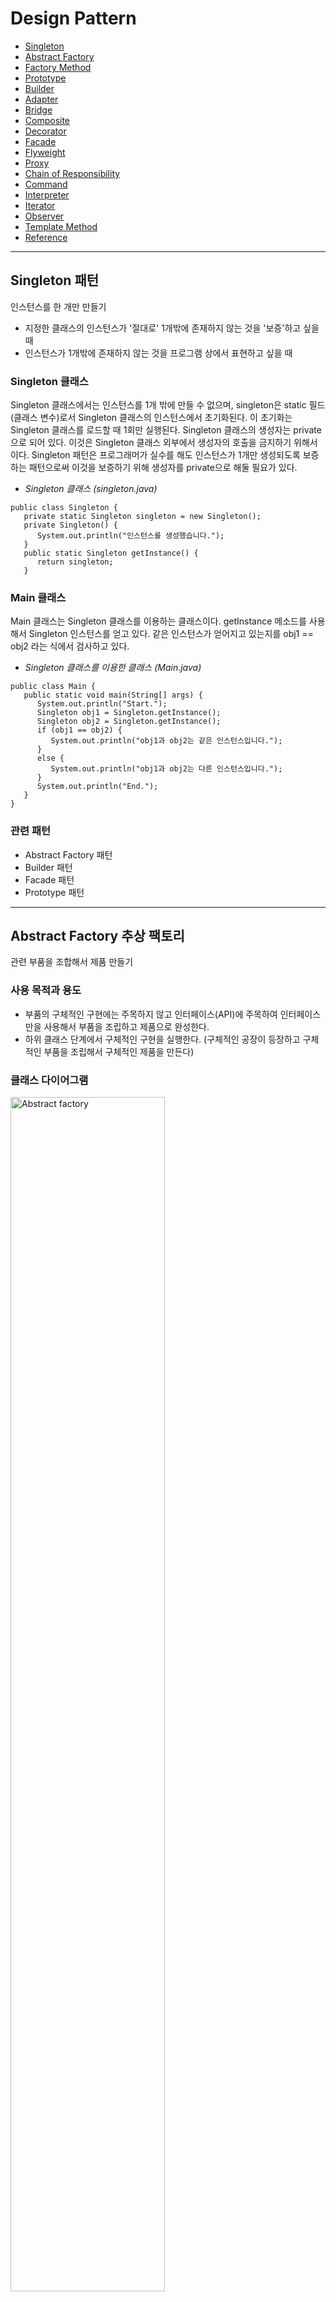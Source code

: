# Design Pattern
* [Singleton](https://github.com/jihyun-s/Design-pattern/tree/main#singleton-%ED%8C%A8%ED%84%B4)
* [Abstract Factory](https://github.com/jihyun-s/Design-pattern/blob/main/README.md#abstract-factory-%EC%B6%94%EC%83%81-%ED%8C%A9%ED%86%A0%EB%A6%AC)
* [Factory Method](https://github.com/jihyun-s/Design-pattern/blob/main/README.md#factory-method-%ED%8C%A9%ED%86%A0%EB%A6%AC-%EB%A9%94%EC%84%9C%EB%93%9C)
* [Prototype](https://github.com/jihyun-s/Design-pattern#prototype-%ED%94%84%EB%A1%9C%ED%86%A0%ED%83%80%EC%9E%85)
* [Builder](https://github.com/jihyun-s/Design-pattern#builder-%EB%B9%8C%EB%8D%94)
* [Adapter](https://github.com/jihyun-s/Design-pattern#adapter-%EC%96%B4%EB%8C%91%ED%84%B0)
* [Bridge](https://github.com/jihyun-s/Design-pattern#bridge-%EB%B8%8C%EB%A6%BF%EC%A7%80)
* [Composite](https://github.com/jihyun-s/Design-pattern#composite)
* [Decorator](https://github.com/jihyun-s/Design-pattern#decorator)
* [Facade](https://github.com/jihyun-s/Design-pattern/blob/main/README.md#facade) 
* [Flyweight](https://github.com/jihyun-s/Design-pattern/blob/main/README.md#flyweight)
* [Proxy](https://github.com/jihyun-s/Design-pattern#proxy)
* [Chain of Responsibility]() 
* [Command]()
* [Interpreter]()
* [Iterator]()
* [Observer]() 
* [Template Method]()
* [Reference](https://github.com/jihyun-s/Design-pattern/blob/main/README.md#reference)


***

## Singleton 패턴
인스턴스를 한 개만 만들기
* 지정한 클래스의 인스턴스가 '절대로' 1개밖에 존재하지 않는 것을 '보증'하고 싶을 때
* 인스턴스가 1개밖에 존재하지 않는 것을 프로그램 상에서 표현하고 싶을 때 


### Singleton 클래스 

Singleton 클래스에서는 인스턴스를 1개 밖에 만들 수 없으며, singleton은 static 필드(클래스 변수)로서 Singleton 클래스의 인스턴스에서 초기화된다. 이 초기화는 Singleton 클래스를 로드할 때 1회만 실행된다. Singleton 클래스의 생성자는 private으로 되어 있다. 이것은 Singleton 클래스 외부에서 생성자의 호출을 금지하기 위해서이다. Singleton 패턴은 프로그래머가 실수를 해도 인스턴스가 1개만 생성되도록 보증하는 패턴으로써 이것을 보증하기 위해 생성자를 private으로 해둘 필요가 있다. 

* _Singleton 클래스 (singleton.java)_
``` 
public class Singleton {
   private static Singleton singleton = new Singleton(); 
   private Singleton() { 
      System.out.println("인스턴스를 생성했습니다.");
   }
   public static Singleton getInstance() {
      return singleton; 
   }
```

### Main 클래스 

Main 클래스는 Singleton 클래스를 이용하는 클래스이다. getInstance 메소드를 사용해서 Singleton 인스턴스를 얻고 있다. 같은 인스턴스가 얻어지고 있는지를 obj1 == obj2 라는 식에서 검사하고 있다. 

* _Singleton 클래스를 이용한 클래스 (Main.java)_
```
public class Main {
   public static void main(String[] args) {
      System.out.println("Start.");
      Singleton obj1 = Singleton.getInstance();
      Singleton obj2 = Singleton.getInstance(); 
      if (obj1 == obj2) {
         System.out.println("obj1과 obj2는 같은 인스턴스입니다.");
      }
      else {
         System.out.println("obj1과 obj2는 다른 인스턴스입니다.");
      }
      System.out.println("End.");
   }
}
```

### 관련 패턴 

* Abstract Factory 패턴
* Builder 패턴 
* Facade 패턴 
* Prototype 패턴 

---
## Abstract Factory 추상 팩토리 
관련 부품을 조합해서 제품 만들기 

### 사용 목적과 용도
* 부품의 구체적인 구현에는 주목하지 않고 인터페이스(API)에 주목하여 인터페이스만을 사용해서 부품을 조립하고 제품으로 완성한다. 
* 하위 클래스 단계에서 구체적인 구현을 실행한다. (구체적인 공장이 등장하고 구체적인 부품을 조립해서 구체적인 제품을 만든다) 

### 클래스 다이어그램 
<img src="https://github.com/jihyun-s/Design-pattern/blob/main/abstract_factory.jpg" width="70%" height="70%" title="Abstract factory"></img>

### 구현 코드 
* Item 클래스 (Item.java) - 추상적인 부품
```
package factory; 

public abstract class Item {
    protected String caption;
    public Item(String caption){
        this.caption = caption;
    }
    public abstract String makeHTML();
}
```


* Link 클래스 (Link.java) - 추상적인 부품
```
package factory;

public abstract class Link extends Item {
    protected String url;
    public Link(String caption, String url) {
        super(caption); 
        this.url = url;
    }
}
```


* Tray 클래스 (Tray.java) - 추상적인 부품 
```
package factory; 
import java.util.ArrayList; 

public abstract class Tray extends Item {
    protected ArrayList tray = new ArrayList();
    public Tray(String caption) {
        super(caption);
    }
    public void add(Item item) {
        tray.add(item);
    }
}
```


* Page 클래스 (Page.java) - 추상적인 부품 
```
package factory; 
import java.io.*;
import java.util.ArrayList; 

public abstract class Page {
    protected String title;
    protected String author; 
    protected ArrayList content = new ArrayList(); 
    public Page(String title, String author) {
        this.title = title;
        this.author = author;
    }
    public void add(Item item) {
        content.add(item);
    }
    public void output() {
        try {
            String filename = title + ".html";
            Writer writer = new FileWriter(filename); 
            Writer.writer(this.makeHTML());
            writer.close(); 
            System.out.println(filename + " 을 작성했습니다.");
        } catch (IOException e) {
            e.printStackTrace();
        }
    }
    public abstract String makeHTML(); 
}
```


* Factory 클래스 (Factory.java) - 추상적인 공장 
    - getFactory 안에서는 Class 클래스의 forName 메소드를 사용해서 그 클래스를 동적으로 읽는다. 그리고 newInstance()를 이용해서 그 클래스의 인스턴스를 한 개 작성한다. (반환값)
```
package factory;

public abstract class Factory {
    public static Factory getFactory(String classname) {
        Factory factory = null;
        try {
            factory = (Factory)Class.forName(classname).newInstance();
        } catch (ClassNotFoundException e) {
            System.err.println("클래스" + classname + "이 발견되지 않습니다.");
        } catch (Exception e) {
            e.printStackTrace();
        }
        return factory;
    }
    public abstract Link createLink(String caption, String url);
    public abstract Tray createTray(String caption); 
    public abstract Page createPage(String title, String author); 
}
```

* Main 클래스 - 공장을 사용해서 부품을 조합하고 제품 만들기 
    - 이 클래스에서는 구체적인 부품, 제품, 공장을 전혀 이용하지 않는다. 
    - 구체적인 공장의 클래스 이름은 커맨드 라인에서 지정하고, 이 인수(arg[0])를 기초로 getFactory에서 공장을 만들고 변수 factory에 대입한다.
```
import factory.*; 

public class Main() {
    public static void main(String[] args) {
        if(args.length != 1) {
            System.out.println("Usage: java Main class.name.of.ConcreteFactory");
            System.out.println("Example 1: java Main listfactory.ListFactory");
            System.exit(0);
        }
        Factory factory = Factory.getFactory(args[0]); 
        
        Link joins = factory.createLink("중앙일보", "http://www.joins.com/");
        Link chosun = factory.createLink("조선일보", "http://www.chosun.com/");
        Link naver = factory.createLink("네이버", "http://www.naver.com/");
        Link google = factory.createLink("구글", "http://www.google.com/");
        
        Tray traynews = factory.createTray("신문"); 
        traynews.add(joins);
        traynews.add(chosun); 
        
        Tray traysearch = factory.createTray("검색엔진");
        traysearch.add(naver);
        traysearch.add(google);
        
        Page page = factory.createPage("LinkPage", "Sophia");
        page.add(traynews);
        page.add(traysearch);
        page.output();
    }
}
```

* ListFactory 클래스 (ListFactory.java) - 구체적인 공장 
```
package listfactory; 
import factory.*; 

public class ListFactory extends Factory {
    public Link createLink(String caption, String url) {
        return new ListLink(caption, url);
    }
    public Tray createTray(String caption) {
        return new ListTray(caption);
    }
    public Page createPage(String title, String author) {
        return new ListPage(title, author);
    }
}
```

* ListLink 클래스 (ListLink.java) - 구체적인 부품
```
package listfacotry; 
import factory.*; 

public class ListLink extends Link {
    public ListLink(String caption, String url) {
        super(caption, url); 
    }
    public String makeHTML() {
        retrun " <li><a href=\"" + url + "\">" + caption + "</a></li>\n";
    }
}
```

* ListTray 클래스 (ListTray.java) - 구체적인 부품 
```
package listfactory;
import factory.*; 
import java.util.Iterator; 

public class ListTray extends Tray {
    public ListTray(String caption) {
        super(caption);
    }
    
    public String makeHTML() {
        StringBuffer buffer = new StringBuffer(); 
        buffer.append("<li>\n");
        buffer.append(caption + "\n");
        buffer.append("<ul>\n");
        Iterator it = tray.iterator(); 
        while(it.hasNext()) {
            Item item = (Item)it.next(); 
            buffer.append(item.makeHTML()); 
        }
        buffer.append("<ul>\n");
        buffer.append("<li>\n");
        return buffer.toString();
    }
}
```

* ListPage 클래스 (ListPage.java) - 구체적인 부품 
```
package listfactory;
import factory.*; 
import java.util.Iterator; 

public class ListPage extends Page() {
    public ListPage extends Page {
        super(title, author); 
    }
    public String makeHTML() {
        StringBuffer buffer = new StringBuffer(); 
        buffer.append("<html><head><title>" + title + "</title></head>\n");
        buffer.append("<body>\n");
        buffer.append("<h1>" + title + "</h1>\n");
        buffer.append("<ul>\n");
        Iterator it = content.iterator();
        while (it.hasNext()) { 
            Item item = (Item)it.next(); 
            buffer.append(item.makeHTML()); 
        }
        buffer.append("</ul>\n");
        buffer.append("<hr><address>" + author + "</address>");
        buffer.append("</body></html>\n");
        return buffer.toString();
    }
}
```
---
## Factory Method 팩토리 메서드 
하위 클래스에서 인스턴스 만들기


### 사용 목적과 용도
* 인스턴스를 만드는 방법을 상위 클래스 측에서 결정하지만 구체적인 클래스 이름까지는 결정하지 않는다. 구체적인 내용은 모두 하위 클래스 측에서 수행한다. (위임)
* 인스턴스 생성을 위한 골격(framework)과 실제의 인스턴스 생성 클래스를 분리해서 생각할 수 있다. 
    

### 클래스 다이어그램 
<img src="https://github.com/jihyun-s/Design-pattern/blob/main/factory_met.jpg" width="50%" height="50%" title="Factory method"></img>

### 구현 코드 
* Product 클래스 (Product.java) 
```
package framework; 

public abstract class Product {
    public abstract void use();
}
```

* Factory 클래스 (Factory.java) 
```
package framework;

public abstract class Factory {
    public final Product create(String owner) {
        Product p = createProduct(owner);
        registerProduct(p);
        return p;
    }
    protected abstract Product createProduct(String owner);
    protected abstract void registerProduct(Product product);
}
```

* IDCard 클래스 (IDCard.java)
```
package idcard;
import framework.*;

public class IDCard extends Product {
    private String owner; 
    IDCard(String owner) {
        System.out.println(owner + "의 카드를 만듭니다."); 
        this.owner = owner;
    }
    public void user() {
        System.out.println(owner + "의 카드를 사용합니다."); 
    }
    public String getOwner() {
        return owner;
    }
}
```

* IDCardFactory 클래스 (IDCardFactory.java) 
```
package idcard; 
import framework.*;
import java.util.*;

public class IDCardFactory extends Factory(){
    private List owners = new ArrayList(); 
    protected Product createProduct(String owner){
        return new IDCard(owner);
    }
    protected void registerProduct(Product product){
        owners.add(((IDCard)product).getOwner());
    }
    public List GetOwners() {
        return owners;
    }
}
```

* Main 클래스 (Main.java)
```
import framework.*;
import idcard.*;

public class Main() {
    public static void main(String[] args){
        Factory factory = new IDCardFactory();
        Product card1 = factory.create("홍길동");
        Product card2 = factory.create("이순신");
        Product card3 = factory.create("강감찬");
        card1.use();
        card2.use();
        card3.use();
    }
}
```

## Abstract Factory & Factory Method 패턴 차이점 
Abstract Factory | Factory Method 
--|--
연관된 객체들의 패밀리 생성을 위한 하나 이상의 팩토리 메소드를 포함 | 객체 생성 메소드를 클라이언트에 노출
다른 클래스의 객체를 만들기 위해 컴포지션(composition)을 사용해 책임을 위임 | 어떤 객체를 생성할지 결정하기 위해 서브클래스와 상속을 사용
연관된 product들의 패밀리를 생성하는 것 | 하나의 product를 생성하기 위해 사용됨



***
## Prototype 프로토타입
복사해서 인스턴스 만들기


### 사용 목적과 용도
클래스 이름을 지정하지 않고 인스턴스를 생성할 때도 있다. 다음와 같은 경우에는 클래스로부터 인스턴스를 만드느 것이 아니라 인스턴스를 복사해서 새로운 인스턴스를 만든다. 
* 종류가 너무 많아 클래스로 정리되지 않는 경우 
* 클래스로부터 인스턴스 생성이 어려운 경우 
* framework와 생성할 인스턴스를 분리하고 싶은 경우


### 클래스 다이어그램
<img src="https://github.com/jihyun-s/Design-pattern/blob/main/Prototype.jpg" width="50%" height="50%" title="Prototype"></img>


### 구현 코드
패키지 | 이름 | 용도
--|--|--
framework | Product | 추상 메소드 use와 createClone이 선언되어 있는 인터페이스
framework | Manager | createClone을 사용해서 인스턴스를 복제하는 클래스 
Anonymous | MessageBox | 문자열을 테두리로 표시하는 클래스. use와 createClone을 구현
Anonymous | UnderlinePen | 문자열에 밑줄을 표시하는 클래스. use와 createClone을 구현
Anonymous | Main | 동작 테스트용 클래스 


* Product 인터페이스 (Product.java) 
```
package framework; 

public interface Product extends Cloneable {
    public abstract void use(String s);
    public abstract Product createClone(); 
}
```

* Manager 클래스 (Manager.java) 
```
package framework;
import java.util.*;

public class Manager {
    private HashMap showcase = new HashMap();
    public void register(String name, Product proto) {
        showcase.put(name, proto);
    }
    public Product create(String protoname) {
        Product p = (Product)showcase.get(protoname);
        return p.createClone();
    }
}
```

* MessageBox 클래스 (MessageBox.java) 
```
import framework.*;

public class MessageBox implements Product {
    private char decochar; 
    public MesesageBox(char decochar) {
        this.decochar = decochar;
    }
    public void use(String s) {
        int length = s.getBytes().length;
        for (int i=0; i<length+4; i++)
            System.out.print(decochar);
        System.out.println(" "); 
        System.out.println(decochar + " " + s + " " + decochar);
        for (int i=0; i<length+4; i++)
            System.out.print(decochar);
        System.out.println(" "); 
    }
    public Product createClone() {
        Product p = null; 
        try {
            p = (Product)clone();
        } catch (CloneNotSupportedException e) {
            e.printStackTree();
        }
        return p;
    }
}
```


* UnderlinePen 클래스 (UnderlinePen.java)
```
import framework.*;

public class UnderlinePen implements Product {
    private char ulchar; 
    public UnderlinePen(char ulchar) {
        this.ulchar = ulchar;
    }
    public void use(String s) {
        int length = s.getBytes().length;
        System.out.println("\"" + s + "\"");
        System.out.println(" "); 
        for(int i=0; i<length; i++) 
            System.out.print(ulchar);
        System.out.println(" "); 
    }
    public Product createClone() {
        Product p = null; 
        try {
            p = (Product)clone();
        } catch (CloneNotSupportedException e) {
            e.printStackTree();
        }
        return p;
    }
}
```


* Main 클래스 (Main.java) 
```
import framework.*; 

public class Main {
    public static void main(String[] args) {
        // 준비
        Manager manager = new Manager();
        UnderlinePen upen = new UnderlinePen('~');
        MessageBox mbox = new MessageBox('-');
        MessageBox sbox = new MessageBox('\'); 
        manager.register("strong message", upen); 
        manager.register("warning box", mbox);
        manager.register("slash box", sbox);
        
        // 생성 
        Product p1 = manager.create("strong message");
        p1.use("Hello, world.");
        Product p2 = manager.create("warning box");
        p2.use("Hello, world.");
        Product p3 = manager.create("slash box");
        p3.use("Hello, world.");
    }
}
```


+ clone 메소드는 피상적인 복사(shallow copy)를 실행한다. 참조만 복사될 뿐이고 배열의 요소 하나하나가 복사되는 것은 아니다. 또한 복사를 할 뿐이며 생성자를 호출하지 않는다.

***
## Builder 빌더 
복잡한 인스턴스 조립하기 

### 사용 목적과 용도
* 복잡한 구조를 가지고 있는 경우 한 번에 완성시키기 어렵기 때문에 전체를 구성하고 있는 각 부분을 만들고 단계를 밟아 만들어 나간다. 
* 구조를 가진 인스턴스를 쌓아 올리는데 그 과정의 상세한 사항이 Director 역할에 의해 감춰진다.


### 클래스 다이어그램
<img src="https://github.com/jihyun-s/Design-pattern/blob/main/Builder.jpg" width="70%" height="70%" title="Builder"></img>


### 구현 코드
이름 | 용도 
--|--
Builder | 문서를 구성하기 위한 메소드를 결정하는 추상 클래스
Director | 한 개의 문서를 만드는 클래스
TextBuilder | 일반 텍스트(보통의 문자열)를 이용해서 문서를 만드는 클래스
HTMLBuilder | HTML 파일을 이용해서 문서를 만드는 클래스
Main | 동작 테스트용 클래스 


* Builder 클래스 (Builder.java) - 문서를 만들 메소드들을 선언하고 있는 추상 클래스
```
public abstract class Builder {
    public abstract void makeTitle(String title); 
    public abstract void makeString(String str);
    public abstract void makeItems(String[] items);
    public abstract void close();
}
```


* Director 클래스 (Director.java) 
```
public class Director {
    private Builder builder;
    public Director(Builder builder) {    // Builder의 하위 클래스의 인스턴스가 주어지므로 
        this.builder = builder;           // builder 필드에 저장해 둔다.
    }
    public void construct() {                // 문서구축
        builder.makeTitle("Greeting");       // 타이틀
        builder.makeString("아침과 낮에");   // 문자열
        builder.makeItems(new String[]{      // 개별 항목 
            "좋은 아침입니다.",
            "안녕하세요.",
        });
        builder.makeString("밤에");          // 별도의 문자열
        builder.makeItems(new String[]{      // 별도의 개별 항목 
            "안녕하세요.",
            "안녕히주무세요.",
            "안녕히계세요.",
        )};
        builder.close();                     // 문서를 완성시킨다
    }
}
```


* TextBuilder 클래스 (TextBuilder.java) 
```
public class TextBuilder extends Builder {
    private StringBuffer buffer = new StringBuffer();       // 필드의 문서를 구축한다. 
    public void makeTitle(String title) {                   // 일반 텍스트의 제목 
        buffer.append("================================\n");   // 장식선
        buffer.append("=" + title + "=\n");                 // == 사용한 제목 
        buffer.append("\n");                                // 빈 행 
    }
    public void makeString(String str) {                    // 일반 텍스트에서의 문자열
        buffer.append("-" + str + "\n");                    // - 사용한 문자열 
        buffer.append("\n");                                // 빈 행 
    }
    public void makeItems(String[] items) {                 // 일반 텍스트에서의 개별항목 
        for (int i=0; i<items.length; i++) 
            buffer.append(" . " + itmes[i] + "\n");         // . 사용한 문자열 
        buffer.append("\n");                                // 빈 행 
    }
    public void close() {                                   // 문서의 완성
        buffer.append("================================\n");   // 장식선
    }
    public String getResult() {                             // 완성한 문서
        return buffer.toString();                           // StringBuffer를 String으로 변환
    }
}
```


* HTMLBuilder 클래스 (HTMLBuilder.java) 
```
import java.io.*;

public class HTMLBuilder extends Builder {
    private String filename;                                // 작성할 파일명 
    private PrintWriter writer;                             // 파일에 기술할 PrintWriter 
    public void makeTitle(String title) {                   // HTML 파일에서의 제목 
        filename = tilte + ".html";                         // 타이틀을 파일명으로 결정 
        try {                                               // PrintWriter를 만든다.
            writer = new PrintWriter(new FileWriter(filename));
        } catch (IOException e) {
            e.printStackTrace();
        }
        writer.println("<html><head><title>" + title + "</title></head></body>"); // 제목 출력
        writer.println("<h1>" + title + "</h1>"):
    }
    public void makeString(String str) {                    // HTML 파일에서의 문자열
        writer.println("<p>" + str + "</p>");               // <p> 태그로 출력
    }
    public void makeItems(String[] items) {                 // HTML 파일에서의 개별항목 
        writer.println("<ul>");                             // <ul>과 <li>로 출력
        for (int i=0; i<items.length; i++)
            writer.println("<li>" + items[i] + "</li>"); 
        writer.println("</ul>");
    }
    public void close() {                                   // 문서의 완성
        writer.println("</body></html>");                   // 태그를 닫는다
        writer.close();                                     // 파일을 닫는다
    }
    public String getResult() {                             // 완성한 문서
        return filename;                                    // 파일명을 반환한다
    }
}
```


* Main 클래스 (Main.java) 
```
public class Main {
    public static void main(String[] args) {
        if(args.length != 1) {
            usage();
            System.exit(0); 
        }
        if(args[0].equals("plain")) {
            TextBuilder textbuilder = new TextBuilder(); 
            Director director = new Director(textbuilder); 
            director.construct();
            String result = textbuilder.getResult(); 
            System.out.println(result);
        }
        else if(args[0].equals("html")) {
            HTMLBuilder htmlbuilder = new HTMLBuilder(); 
            Director director = new Director(htmlbuilder); 
            director.construct();
            String filename = htmlbuilder.getResult(); 
            System.out.println(filename + "가 작성되었습니다.");
        }
        else {
            usage();
            System.exit(0); 
        }
    }
    public static void usage() {
        System.out.println("Usage: Java Main plain 일반 텍스트로 문서작성");
        System.out.println("Usage: Java Main html  HTML 파일로 문서작성");
    }
}
```

***
## Adapter 어댑터
바꿔서 재이용하기

### 사용 목적과 용도
* 이미 제공되어 있는 것을 그대로 사용할 수 없을 때, '이미 제공되어 있는 것'과 '필요한 것' 사이의 차이를 없애주는 패턴 
* Wrapper 패턴으로 불리기도 함

### 클래스 다이어그램 
* 상속을 사용한 Adapter 패턴

<img src="https://github.com/jihyun-s/Design-pattern/blob/main/adapter_class.jpg" width="70%" height="70%" title="Adapter-class"></img>
* 위임을 사용한 Adapter 패턴

<img src="https://github.com/jihyun-s/Design-pattern/blob/main/adapter_instance.jpg" width="70%" height="70%" title="Adapter-instance"></img>


### 구현 코드 
#### 상속을 사용한 Adapter 패턴

. | 예제 프로그램 
 --|--
 제공되고 있는 것 | Banner 클래스(showWithParen, showWithAster)
 교환장치 | PrintBanner 클래스
 필요한 것 | Print 인터페이스 (printWeak, PrintStrong) 


* Banner 클래스(Banner.java) - 미리 제공되어 있는 클래스
```
public class Banner {
    private String string;
    public Banner(String string) {
        this.string = string;
    }
    public void showWithParen() {
        System.out.println("(" + string + ")"); 
    }
    public void showWithAster() {
        System.out.println("*" + string + "*"); 
    }
}
```

* Print 인터페이스 (Print.java) - 필요로 하는 인터페이스
```
public interface Print {
    public abstract void printWeak(); 
    public abstract void printStrong(); 
}
```

* PrintBanner 클래스 (PrintBanner.java) - 어댑터 역할 
```
public class PrintBanner extends Banner implements Print {
    public PrintBanner(String string) {
        supter(string);
    }
    public void printWeak() {
        showWithParen();
    }
    public void printStrong() {
        showWithAster();
    }
}
```

* Main 클래스 (Main.java) 
```
public class Main {
    public static void main(String[] args) {
        Print p = new PrintBanner("Hello"); 
        p.printWeak(); 
        p.printStrong(); 
    }
}
```

#### 위임을 사용한 Adapter 패턴
Main 클래스, Banner 클래스는 위와 동일 

* Print 클래스 (Print.java)
```
public abstract class Print {
    public abstract void printWeak();
    public abstract void printStrong();
}
```

* PrintBanner 클래스 (PrintBanner.java) 
```
public class PrintBanner extends Print {
    private Banner banner; 
    public PrintBanner(String string) {
        this.banner = new Banner(string); 
    }
    public void printWeak() {
        banner.showWithParen();
    }
    public void printStrong() {
        banner.showWithAster();
    }
}
```

***
## Bridge 브릿지
기능 계층과 구현 계층 분리하기

### 사용 목적과 용도
* '기능의 클래스 계층'과 '구현의 클래스 계층'을 두 개의 독립된 클래스 계층으로 분리하고, 두 계층 사이에 다리를 놓는 일
* 새로운 기능을 추가하고 싶은 경우 - 클래스 상속
* 새로운 구현을 추가하고 싶은 경우 - 추상 클래스 구현  

### 클래스 다이어그램   
<img src="https://github.com/jihyun-s/Design-pattern/blob/main/bridge.jpg" width="40%" height="40%" title="Abstract factory"></img>

### 구현 코드 
* 기능의 클래스 계층


이름 | 용도 
--|-- 
Display | '표시한다'는 클래스 
CountDisplay | '지정 횟수만큼 표시한다'는 기능을 추가하는 클래스 

* 구현의 클래스 계층   


이름 | 용도 
--|--
DisplayImpl | '표시한다'는 클래스 
StringDisplayImpl | '문자열을 사용해서 표시한다'는 클래스 


* Display 클래스 (Display.java) - 기능의 클래스 계층
impl 필드가 두 클래스 계층의 다리가 된다.
```
public class Display {
    private DisplayImpl impl; 
    public Display(DisplayImpl impl) {
        this.impl = imp1;
    }
    public void open() {
        impl.rawOpen();
    }
    public void print() {
        impl.rawPrint();
    }
    public void close() {
        impl.rawClose();
    }
    public final void display() {
        open();
        print();
        close();
    }
}
```

* CountDisplay 클래스 (CountDisplay.java) - 기능의 클래스 계층 
```
public class CountDisplay extends Display {
    public CountDisplay(DisplayImpl impl) {
        super(impl);
    }
    pulbic void multiDisplay(int times) {       // times회 반복해서 표시한다.
        open(); 
        for(int i=0; i<times; i++) {
            print();
        }
        close();
    }
}
```

* DisplayImpl 클래스 (DisplayImpl.java) - 구현의 클래스 계층 
```
public abstract class DisplayImpl {
    public abstract void rawOpen(); 
    public abstract void rawPrint(); 
    public abstract void rawClose();
}
```

* StringDisplayImpl 클래스 (StringDisplayImpl.java) - 구현의 클래스 계층 
```
public class StringDisplayImpl extends DisplayImpl {
    private String string;                            // 표시해야 할 문자열
    private int width;                                // 바이트 단위로 계산할 문자열의 길이 
    public StrinigDisplayImpl(String string) {        // 생성자에서 전달된 문자열 string을 
        this.string = string;                         // 필드에 기억해둔다. 
        this.width = string.getBytes().length;        // 그리고 바이트 단위의 길이도 필드에 기억해두고 나중에 사용한다.
    }
    public void rawOpen() {
        printLine();
    }
    public void rawPrint() {
        System.out.println("|" + string + "|");       // 앞뒤에 "|"를 붙여서 표시한다.
    }
    public void rawClose() {
        printLine();
    }
    private void printLine() {
        System.out.println("+");                      // 테두리의 모서리를 표현
        for(int i=0; i<width; i++) {                  // width개의 "-"를 표시해서 
            System.out.println("-");                  // 테두리 선으로 이용한다.
        }
        System.out.println("+");                      // 테두리의 모서리를 표현
    }
}
```

* Main 클래스 (Main.java)
```
public class Main {
    public static void main(String[] args) {
        Display d1 = new Display(new StringDisplayImpl("Hello, Korea.")); 
        Display d2 = new CountDisplay(new StringDisplayImpl("Hello, World."));
        CountDisplay d3 = new CountDisplay(new StringDisplayImpl("Hello, Universe.")); 
        
        d1.display();
        d2.display(); 
        d3.display();
        d3.multiDisplay(5);
    }
}
```


***
## Composite
그릇과 내용물을 동일시하기


### 사용 목적과 용도
그릇과 내용물을 동일시해서 재귀적인 구조를 만들기 위한 디자인 패턴 (ex. directory)


### 클래스 다이어그램
<img src="https://github.com/jihyun-s/Design-pattern/blob/main/composite.jpg" width="50%" height="50%" title="Composite"></img>


### 구현 코드
이름 | 용도 
--|-- 
Entry | File과 Directory를 동일시하는 추상 클래스
File | file을 나타내는 클래스
Directory | directory를 나타내는 클래스 
FileTreatmentException | 파일에 Entry를 추가하려고 할 때 발생하는 예외 클래스 
Main | 동작 테스트용 클래스 


* Entry 클래스 (Entry.java) 
```
public abstract class Entry {
    public abstract String getName();                          // 이름을 얻는다. 
    public abstract int getSize();                             // 크기를 얻는다. 
    public Entry add(Entry entry) throws FileTreatmentException {
        throw new FileTreatmentException();                    // 엔트리를 추가한다.
    }
    public void printList() {
        printList(" "); 
    }
    protected abstract void printList(String prefix);          // prefix를 앞에 붙여서 종류를 표시한다. 
    public String toString() {
        return getName() + " (" + getSize() + ")";
    }
}
```


* File 클래스 (File.java) 
```
public class File extends Entry {
    private String name; 
    private int size; 
    public File(String name, int size) {
        this.name = name;
        this.size = size; 
    }
    public String getName() {
        return name; 
    }
    public int getSize() {
        return size; 
    }
    protected void printList(String prefix) {
        System.out.println(prefix + "/" + this); 
    }
}
```


* Directory 클래스 (Directory.java) 
```
import java.util.Iterator;
import java.util.ArrayList; 

public class Directory extends Entry {
    private String name; 
    private ArrayList directory = new ArrayList(); 
    public Directory(String name) {
        this.name = name; 
    }
    public String getName() {
        return name;
    }
    public int getSize() {
        int size = 0; 
        Iterator it = directory.iterator(); 
        while(it.hasNext()) {
            Entry entry = (Entry)it.next(); 
            size += entry.getSize();
        }
        return size; 
    }
    public Entry add(Entry entry) {
        directory.add(entry); 
        return this;
    }
    protected void printList(String prefix) {               // 엔트리의 종류
        System.out.println(prefix + "/" + this);
        Iterator it = directory.iterator(); 
        while(it.hasNext()) {
            Entry entry = (Entry)it.next();
            entry.printList(prefix + "/" + name);
        }
    }
}
```

* FileTreatmentException 클래스 (FileTreatmentException.java)
```
public class FileTreatmentException extends RuntimeException {
    public FileTreatmentException() {
    }
    public FileTreatmentException(String msg) {
        super(msg);
    }
}
```


* Main 클래스 (Main.java) 
```
public class Main {
    public static void main(String[] args) {
        try {
            System.out.println("Making root entries..."); 
            Directory rootdir = new Directory("root"); 
            Directory bindir = new Directory("bin"); 
            Directory tmpdir = new Directory("tmp"); 
            Directory usrdir = new Directory("usr"); 
            rootdir.add(bindir); 
            rootdir.add(tmpdir);
            rootdir.add(usrdir);
            bindir.add(new File("vi", 10000));
            bindir.add(new File("latex", 20000)); 
            rootdir.printList();
        } catch (FileTreatmentException e) {
            e.printStackTrace(); 
        }
    }
}
```



***
## Decorator
장식과 내용물을 동일시하기 


### 사용 목적과 용도
오브젝트에 장식을 해 나가는 디자인 패턴 


### 클래스 다이어그램
<img src="https://github.com/jihyun-s/Design-pattern/blob/main/decorator.jpg" width="35%" height="35%" title="Decorator"></img>


### 구현 코드
이름 | 용도 
--|-- 
Display | 문자열 표시용 추상 클래스
StringDisplay | 1행으로 구성된 문자열 표시용 클래스
Border | 장식을 나타내는 클래스
SideBorder | 좌우에 장식을 붙이는 클래스 
FullBorder | 상하좌우에 장식을 붙이는 클래스 
Main | 동작 테스트용 클래스


* Display 클래스 (Display.java)
```
public abstract class Display {
    public abstract int getColumns();        // 가로 문자수를 얻는다. 
    public abstract int getRows();           // 세로 행수를 얻는다. 
    public abstract String getRowText(int row); // row번째의 문자열을 얻는다.
    public final void show() {               // 전부 표시한다. 
        for (int i=0; i<getRows(); i++) {
            System.out.println(getRowText(i)); 
        }
    }
}
```


* StringDisplay 클래스 (StringDisplay.java)
```
public class StringDisplay extends Display {
    private String string;                      // 표시 문자열
    public StringDisplay(String string) {       // 인수로 표시 문자열을 지정
        this.string = string; 
    }
    public int getColumns() {                   // 문자수
        return string.getBytes().length;
    }
    public int getRows() {                      // 행수는 1 
        return 1; 
    }
    public String getRowText(int row) {         // row가 0일 때만 반환
        if (row == 0) {
            return string;
        } else {
            return null;
        }
    }
}
```


* Border 클래스 (Border.java) 
```
public abstract class Border extends Display {
    protected Display display;               // 이 장식이 둘러싸고 있는 내용물 
    protected Border(Display display) {      // 인스턴스 생성시에 내용물을 인수로 지정
        this.display = display; 
    }
}
```


* SideBorder 클래스 (SideBorder.java)
```
public class SideBorder extends Border {
    private char borderChar;                    // 장식이 되는 문자 
    public SideBorder(Display display, char ch) { // 생성자에서 Display라는 장식 문자를 지정
        super(display); 
        this.borderChar = ch; 
    }
    public int getColumns() {                   // 문자수는 내용물의 양쪽에 장식 문자수를 더한 것 
        return 1 + display.getColumns() + 1; 
    }
    public int getRows() {                      // 행수는 내용물의 행수와 동일
        return display.getRows(); 
    }
    public String getRowText(int row) {         // 지정된 행의 내용은 내용물의 지정된 행의 양쪽에 장식 문자를 붙인 것 
        return borderChar + display.getRowText(row) + borderChar; 
    }
}
```

* FullBorder 클래스 (FullBorder.java)
```
public class FullBorder extends Border {
    public FullBorder(Display display) {
        super(display);
    }
    public int getColumns() {                   // 문자수는 내용물의 양쪽에 좌우의 장식 문자수를 더한 것
        return 1 + display.getColumns() + 1; 
    }
    public int getRows() {                      // 행수는 내용물의 행수에 상하의 장식문자수를 더한 것
        return 1 + display.getRows() + 1; 
    }
    public String getRowText(int row) {         // 지정한 행의 내용 
        if(row == 0) {                          // 장식의 상단
            return "+" + makeLine('-', display.getColumns()) + "+"; 
        } else if (row == display.getRows() + 1) { // 장식의 하단 
            return "+" + makeLine('-', display.getColumns()) + "+"; 
        } else {                                // 그 외
            return "|" + display.getRowText(row - 1) + "|"; 
        }
    }
    private String makeLine(char ch, int count) { // 문자 ch를 count개 연속시킨 문자열을 만든다.
        StringBuffer buf = new StringBuffer(); 
        for (int i=0; i<count; i++) {
            buf.append(ch); 
        }
        return buf.toString();
    }
}
```


* Main 클래스 (Main.java) 
```
public class Main {
    public static void main(String[] args) {
        Display b1 = new StringDisplay("Hello, world"); 
        Display b2 = new SideBorder(b1, '#'); 
        Display b3 = new FullBorder(b2); 
        b1.show();
        b2.show();
        b3.show();
        Display b4 = new SideBorder( 
                        new FullBorder(
                           new FullBorder(
                              new SideBorder(
                                 new FullBorder(
                                    new StringDisplay("안녕하세요.")
                                 ),
                                 '*'
                              )
                           )
                        ),
                        '/'
                     ); 
        b4.show(); 
    }
}
```
***
## Facade
단순한 창구  


### 사용 목적과 용도
내부적으로 복잡하게 얽혀있는 것을 정리해서 시스템 외부에 단순한 인터페이스(API)를 제공한다.


### 클래스 다이어그램
<img src="https://github.com/jihyun-s/Design-pattern/blob/main/facade.png" width="55%" height="55%" title="Facade"></img>


### 구현 코드
패키지 | 이름 | 용도 
--|--|--
pagemaker | Database | 메일 주소에서 사용자 이름을 얻는 클래스 
pagemaker | HtmlWriter | HTML 파일을 작성하는 클래스 
pagemaker | PageMaker | 메일 주소에서 사용자의 웹 페이지를 작성하는 클래스 - facade 역할 


* Database 클래스 (Database.java) 
```
package pagemaker; 

import java.io.FileInputStream; 
import java.io.IOException; 
import java.util.Porperties; 

public class Database {
    private Database() {      // new로 인스턴스를 생성시키지 않기 위한 private 선언 
    }
    public static Properties getProperties(String dbname) {       // 데이터베이스 이름에서 Properties를 얻는다
        String filename = dbname + ".txt"; 
        Properties prop = new Properties(); 
        try {
            prop.load(new FileInputStream(filename)); 
        } catch (IOException e) {
            Systme.out.println("Warning : " + filename + " is not found."); 
        }
        return prop; 
    }
}
```


* 데이터 파일 (maildata.txt) 
```
youngjin@youngjin.com=Youngjin 
kim@youngjin=Kim 
lee@youngjin=Lee
park@youngjin=Park
```


* HtmlWriter 클래스 (HtmlWriter.java) - title()를 제일 먼저 호출해야 하는 제약이 있음 
```
package pagemaker; 

import java.io.Writer; 
import java.io.IOException; 

public class HtmlWriter {
    private Writer writer; 
    public HtmlWriter(Writer writer) {
        this.writer = writer; 
    }
    public void title(String title) throws IOException {       // 타이틀 출력
        writer.write("<html>"); 
        writer.write("<head>"); 
        writer.write("<title>" + title + "</title>");
        writer.write("</head>");
        writer.write("<body>\n"); 
        writer.write("<h1>" + title + "</h1>\n"); 
    }
    public void paragraph(String msg) throws IOException {     // 단락 출력
        writer.write("<p>" + msg + "</p>\n"); 
    }
    public void link(String href, String caption) throws IOException {     // 링크 출력
        writer.write("<a href=\"" + href + "\">" + caption + "</a>");
    }
    public void mailto(String mailaddr, String username) throws IOException {    // 메일 주소 출력 
        link("mailto:" + mailaddr, username); 
    }
    public void close() throws IOException {       // 닫는다.
        writer.write("</body>"); 
        writer.write("</html>\n"); 
        writer.close(); 
    }
}
```


* PageMaker 클래스 (PageMaker.java) 
```
package pagemaker; 

import java.io.FileWriter; 
import java.io.IOException; 
import java.util.Properties; 

public class PageMaker {
    private PageMaker() {        // 인스턴스는 만들지 않기 때문에 private 선언한다
    }
    public static void makeWelcomePage(String mailaddr, String filename) {
        try {
            Properties mailprop = Database.getProperties("maildata"); 
            String username = mailprop.getProperty(mailaddr); 
            HtmlWriter writer = new HtmlWriter(new FileWriter(filename)); 
            writer.title("Welcome to " + username + " 's page!");
            writer.paragraph(username + "의 페이지에 오신 걸 환영합니다."); 
            writer.paragraph("메일을 기다리고 있습니다."); 
            writer.mailto(mailaddr, username); 
            writer.close(); 
            System.out.println(filename + " is created for " + mailaddr + " (" + username + ")");
        } catch (IOException e) {
            e.printStackTree(); 
        }
    }
}

```


* Main 클래스 (Main.java) 
```
import pagemaker.PageMaker; 

public class Main {
    public static void main(String[] args) {
        PageMaker.makeWelcomePage("youngjin@youngjin.com ", "welcome.html"); 
    }
}

```

***
## Flyweight
동일한 것을 공유해서 낭비 없애기  


### 사용 목적과 용도
오브젝트(객체)가 적은 메모리를 사용하도록 하기 위함. 인스턴스를 가능한 공유시켜서 쓸데없이 new하지 않도록 한다.


### 클래스 다이어그램
<img src="https://github.com/jihyun-s/Design-pattern/blob/main/flyweight.png" width="25%" height="25%" title="Flyweight"></img>


### 구현 코드
이름 | 용도 
--|--
BigChar | 큰 문자를 나타내는 클래스 
BigCharFactory | BigChar의 인스턴스를 공유하면서 생성하는 클래스
BigString | BigChar를 모아서 만든 큰 문자열을 나타내는 클래스 


* BigChar 클래스 (BigChar.java) 
```
import java.io.BufferedReader; 
import java.io.FileReader; 
import java.io.IOException; 

public class BigChar {
    // 문자의 이름 
    private char charname; 
    // 큰 문자를 표현하는 문자열 ('#' '.' '\n'의 열) 
    private String fontdata; 
    // 생성자 
    public BigChar(char charname) {
        this.charname = charname; 
        try {
            BufferedReader reader = new BufferedReader(new FileReader("big" + charname + ".txt"); 
            String line; 
            StringBuffer buf = new StringBuffer(); 
            while ((line = reader.readLine()) != null) {
                buf.append(line); 
                buf.append("\n"); 
            }
            reader.close(); 
            this.fontdata = buf.toString();
        } catch(IOException e) {
            this.fontdata = charname + "?"; 
        }
    }
    // 큰 문자를 표현한다. 
    public void print() {
        System.out.print(fontdata);
    }
}
```


* BigCharFactory 클래스 (BigCharFactory.java) 
```
import java.util.HashMap; 

public class BigCharFactory {
    // 이미 만들어진 BigChar의 인스턴스를 관리 
    private HashMap pool = new HashMap(); 
    // Singleton 패턴
    private static BigCharFactory singleton = new BigCharFactory(); 
    // 생성자
    private BigCharFactory() {
    }
    // 유일한 인스턴스를 얻는다
    public static BigCharFactory getInstance() {
        return singleton;
    }
    // BigChar의 인스턴스 생성(공유) 
    public synchronized BigChar getBigChar(char charname) {
        BigChar bc = (BigChar)pool.get("" + charname); 
        if(bc == null) {
            bc = new BigChar(charname);      // 인스턴스 생성 
            pool.put("" + charname, bc); 
        }
        return bc; 
    }
}

```


* BigString 클래스 (BigString.java)
```
public class BigString {
    // 큰 문자의 배열
    private BigChar[] bigchars; 
    // 생성자 
    public BigString(String string) {
        bigchars = new BigChar[string.length()]; 
        BigCharFactory factory = BigCharFactory.getInstance();
        for(int i=0; i<bigchars.length; i++) {
            bigchars[i] = factory.getBigChar(string.charAt(i)); 
        }
    }
    // 표시 
    public void print() {
        for(int i=0; i<bigchars.length; i++) {
            bigchars[i].print(); 
        }
    }
}
```


* Main 클래스 (Main.java) 
```
public class Main {
    public static void main(String[] args) {
        if(args.length == 0) {
            System.out.println("Usage: java Main digits"); 
            System.out.println("Example: java Main 1212123"); 
            System.exit(0);
        }
        BigString bs = new BigString(args[0]); 
        bs.print(); 
    }
}
```
***

## Proxy
필요해지면 만들기 


### 사용 목적과 용도
실제로 실행하는 단계가 되었을 때(필요할 때) Proxy클래스가 RealSubject 인스턴스를 생성함. 


### 클래스 다이어그램
<img src="https://github.com/jihyun-s/Design-pattern/blob/main/proxy.png" width="70%" height="70%" title="Proxy"></img>


### 구현 코드
이름 | 용도 
--|-- 
Printer | 이름있는 프린터를 나타내는 클래스(본인) 
Printable | Printer와 PrinterProxy 공통의 인스턴스 
PrinterProxy | 이름있는 프린터를 나타내는 클래스(대리인) 



* Printer 클래스 (Printer.java) 
```
public class Printer implements Printable {
    private String name; 
    public Printer() {
        heavyJob("Printer의 인스턴스를 생성 중"); 
    }
    public Printer(String name) {
        this.name = name; 
        heavyJob("Printer의 인스턴스 (" + name + ")을 생성 중"); 
    }
    public void setPrinterName(String name) {
        this.name = name; 
    }
    public String getPrinterName() {
        return name; 
    }
    public void print(String string) {
        System.out.println("=== " + name + " ==="); 
        System.out.println(string); 
    }
    private void heavyJob(String msg) {
        System.out.print(msg); 
        for (int i=0; i<5; i++) {
            try {
                Thread.sleep(1000);
            } catch (InterruptedException e) {
            }
            System.out.print(".");
        }
        System.out.println("완료."); 
    }
}
```


* Printable 인터페이스 (Printable.java)
```
public interface Printable {
    public abstract void setPrinterName(String name); 
    public abstract String getPrinterName(); 
    public abstract void print(String string); 
}
```


* PrinterProxy 클래스 (PrinterProxy.java)
```
public class PrinterProxy implements Printable {
    private String name; 
    private Printer real; 
    public PrinterProxy() {
    }
    public PrinterProxy(String name) {
         this.name = name; 
    }
    public synchronized void setPrinterName(String name) {
        if (real != null) {
            real.setPrinterName(name);
        }
        this.name = name; 
    }
    public String getPrinterName() {
        return name;
    }
    public void print(String string) {
        realize(); 
        real.print(string);
    }
    private synchronized void realize() {
        if (real == null) {
            real = new Printer(name); 
        }
    }
}

```


* Main 클래스 (Main.java) 
```
public class Main() {
    public static void main(String[] args) {
        Printable p = new PrinterProxy("Alice"); 
        System.out.println("이름은 현재 " + p.getPrinterName() + "입니다."); 
        p.setPrinterName("Bob"); 
        System.out.println("이름은 현재 " + p.getPrinterName() + "입니다."); 
        p.print("Hello, world."); 
    }
}
```
***

## Chain of Responsibility
책임 떠넘기기


### 사용 목적과 용도
어떤 요청이 발생했을 때 그 요청을 처리할 객체를 직접 결정할 수 없는 경우 복수의 객체를 사슬(chain)처럼 연결해 두면 그 객체의 사슬을 차례로 돌아다니면서 목적한 객체를 결정하는 방법. 요청과 처리의 연결을 유연하게 해서 각 객체를 부품으로 독립시킬 수 있다. 


### 클래스 다이어그램
<img src="https://github.com/jihyun-s/Design-pattern/blob/main/chain.png" width="70%" height="70%" title="Chain of Responsibility"></img>


### 구현 코드
이름 | 용도 
--|-- 
Trouble | 발생한 트러블을 나타내는 클래스. 트러블 번호(number)를 가진다. 
Support | 트러블을 해결하는 추상 클래스 
NoSupport | 트러블을 해결하는 구상 클래스 (항상 처리하지 않는다) 
LimitSupport | 트러블을 해결하는 구상 클래스 (지정한 번호 미만의 트러블을 해결) 
OddSupport | 트러블을 해결하는 구상 클래스 (홀수 번호의 트러블을 해결) 
SpecialSupport | 트러블을 해결하는 구상 클래스 (특정 번호의 트러블을 해결) 
Main | Support들의 사슬을 만들고 트러블을 발생시키는 동작 테스트용 클래스 


* Trouble 클래스 (Trouble.java) 
```
public class Trouble {
    private int number;             // 트러블 번호 
    public Trouble(int number) {    // 트러블의 생성 
        this.number = number; 
    }
    public int getNumber() {        // 트러블 번호를 얻는다. 
        return number; 
    }
    public String toString() {      // 트러블의 문자열 표현 
        return "[Trouble " + number + "]"; 
    }
}
```


* Support 클래스 (Support.java) 
```
public abstract class Support {
    private String name;                  // 이 트러블 해결자의 이름 
    private Support next;                 // 떠넘기는 곳 
    public Support(String name) {         // 트러블 해결자의 생성
        this.name = name; 
    }
    public Support setNext(Support next) {      // 떠넘기는 곳을 설정 
        this.next = next; 
        return next; 
    }
    public final void support(Trouble trouble) {      // 트러블 해결의 수순 
        if(resolve(trouble)) {
            done(trouble); 
        } else if (next != null) {
            next.support(trouble); 
        } else {
            fail(trouble); 
        }
}
```


* NoSupport 클래스 (NoSupport.java) 
```
public class NoSupport extends Support {
    public NoSupport(String name) {
        super(name); 
    }
    protected boolean resolve(Trouble trouble) {      // 해결용 메소드 
        return false;                                 // 아무것도 처리하지 않음
    }
}
```


* LimitSupport 클래스 (LimitSupport.java) 
```
public class LimitSupport extends Support {
    private int limit;                             // 이 번호 미만이면 해결
    public LimitSupport(String name, int limit) {  // 생성자
        super(name); 
        this.limit = limit;
    }
    protected boolean resolve(Trouble trouble) {      // 해결용 메서드 
        if (trouble.getNumber() < limit) {
            return true;
        } else {
            return false; 
        }
    }
}
```


* OddSupport 클래스 (OddSupport.java) 
```
public class OddSupport extends Support {
    public OddSupport (String name) {
        super(name);
    }
    protected boolean resolve(Trouble trouble) {         // 해결용 메서드 
        if (trouble.getNumber() % 2 == 1) {
            return true;
        } else {
            return false;
        }
}
```


* SpecialSupport 클래스 (SpecialSupport.java) 
```
public class SpecialSupport extends Support {
    private int number;                                  // 이 번호만 해결할 수 있다 
    public SpecialSupport(String name, int number) {
        super(name); 
        this.number = number; 
    }
    protected boolean resolve(Trouble trouble) {         // 해결용 메서드
        if (trouble.getName() == number) {
            return true;
        } else {
            return false; 
        }
    }
}
```


* Main 클래스 (Main.java) 
```
public class Main {
    public static void main(String[] args) {
        Support alice = new NoSupport("Alice"); 
        Support bob   = new LimitSupport("Bob", 100); 
        Support charlie = new SpecialSupport("Charlie", 429); 
        Support diana = new LimitSupport("Diana", 200); 
        Support elmo = new OddSupport("Elmo"); 
        Support fred = new LimitSupport("Fred", 300); 
        // 사슬의 형성 
        alice.setNext(bob).setNext(charlie).setNext(diana).setNext(elmo).setNext(fred); 
        // 다양한 트러블 발생 
        for (int i = 0; i < 500; i += 33) {
            alice.support(new Trouble(i)); 
        }
    }
}
```



***

## Command
명령을 클래스로 표현하기 


### 사용 목적과 용도
작업 요청(커맨드)을 객체 형태로 캡슐화. 명령의 집합을 저장해 두면 같은 명령을 재실행할 수도 있고, 복수의 명령을 모아서 새로운 명령으로 재이용할 수 있다. (취소 기능도 가능, 위임)


### 클래스 다이어그램
<img src="https://github.com/jihyun-s/Design-pattern/blob/main/command.png" width="70%" height="70%" title="Proxy"></img>


### 구현 코드
패키지 | 이름 | 용도 
--|--|-- 
Command | Command | 명령을 표현하는 인터페이스 
Command | MacroCommand | 복수의 명령을 모은 명령을 표현하는 클래스 
drawer | DrawCommand | 점 그리기 명령을 표현하는 클래스 
drawer | Drawable | 그리기 대상을 표현하는 인터페이스 
drawer | DrawCanvas | 그리기 대상을 구현하는 클래스 


* Command 인터페이스 (Command.java) 
```
package command; 

public interface Command { 
    public abstract void execute(); 
}
```


* MacroCommand 클래스 (MacroCommand.java) 
```
package command; 

import java.util.Stack; 
import java.util.Iterator; 

public class MacroCommand implements Command {
    // 명령의 집합
    private Stack commands = new Stack(); 
    // 실행 
    public void execute() {
        Iterator it = commands.iterator(); 
        while (it.hasNext()) 
            ((Command)it.next()).execute(); 
    }
    // 추가 
    public void append(Command cmd) {
        if (cmd != this) 
            commands.push(cmd);
    }
    // 마지막 명령을 삭제 
    public void undo() {
        if (!commands.empty()) 
            commands.pop();
    }
    // 전부 삭제 
    public void clear() {
        commands.clear();
    }
}
```



* DrawCommand 클래스 (DrawCommand.java) 
```
package drawer; 

import command.Command; 
import java.awt.Point; 

public class DrawCommand implements Command {
    // 그림 그리는 대상 
    protected Drawable drawable; 
    // 그림 그리는 위치 
    private Point position; 
    // 생성자 
    public DrawCommand (Drawable drawable, Point position) {
        this.drawable = drawable; 
        this.position = position;
    }
    // 실행 
    public void execute() {
        drawable.draw(position.x, position.y); 
    }
}
```


* Drawable 인터페이스 (Drawable.java)
```
package drawer; 

public interface Drawable {
    public abstract void draw (int x, int y); 
}
```



* DrawCanvas 클래스 (DrawCanvas.java)
```
package drawer; 

import command.*; 

import java.util.*; 
import java.awt.*; 
import java.awt.event.*; 
import javax.swing.*; 

public class DrawCanvas extends Canvas implements Drawable {
    // 그림 그리는 색 
    private Color color = Color.red; 
    // 그림 그리는 점의 반경 
    private int radius = 6; 
    // 이력 
    private MacroCommand history; 
    // 생성자
    public DrawCanvas(int width, int height, MacroCommand history) {
        setSize(width, height); 
        setBackground(Color.white); 
        this.history = history; 
    }
    // 이력 전체를 다시 그리기 
    public void paint(Graphics g) {
        history.execute(); 
    }
    // 그림 그리기 
    public void draw(int x, int y) {
        Graphics g = getGraphics(); 
        g.setColor(color); 
        g.fillOval(x - radius, y - radius, radius * 2, radius * 2); 
    }
}

```


* Main 클래스 (Main.java) 
```
import command.*; 
import drawer.*; 

import java.awt.*; 
import java.awt.event.*; 
import javax.swing.*; 

public class Main extends JFrame implements ActionListener, MouseMotionListener, WindowListener {
    // 그림 그린 이력 
    private MacroCommand history = new MacroCommand(); 
    // 그림 그리는 영역 
    private DrawCanvas canvas = new DrawCanvas(400, 400, history); 
    // 제거 버튼
    private JButton clearButton = new JButton("clear"); 
    
    // 생성자 
    public Main(String title) {
        super(title); 
        
        this.addWindowListener(this); 
        canvas.addMouseMotionListener(this); 
        clearButton.addActionListener(this);
        
        Box buttonBox = new Box(BoxLayout.X_AXIS); 
        buttonBox.add(clearButton); 
        Box mainBox = new Box(BoxLayout.Y_AXIS); 
        mainBox.add(buttonBox); 
        mainBox.add(canvas);
        getContentPane().add(mainBox); 
        
        pack();
        show();
    }
    
    // ActionListener용 
    public void actionPerformed(ActionEvent e) {
        if(e.getSource() == clearButton) {
            history.clear(); 
            canvas.repaint(); 
        }
    }
    
    // MouseMotionListener용 
    public void mouseMoved(MouseEvent e) {
    }
    public void mouseDragged(MouseEvent e) {
        Command cmd = new DrawCommand(canvas, e.getPoint());
        history.append(cmd);
        cmd.execute();
    }
    
    // WindowListener용
    public void windowClosing(WindowEvent e) {
        System.exit(0);
    }
    public void windowActivated(WindowEvent e) {}
    public void windowClosed(WindowEvent e) {}
    public void windowDeactivated(WindowEvent e) {}
    public void windowDeiconified(WindowEvent e) {} 
    public void windowIconified(WindowEvent e) {} 
    public void windowOpened(WindowEvent e) {}
    
    public static void main(String[] args) {
        new Main("Command Pattern Sample"); 
    }
}
```


***

## Interpreter
문법규칙을 클래스로 표현하기 


### 사용 목적과 용도
프로그램이 해결하려는 문제를 간단한 명령으로 표현. 명령을 해석, 실행하는 interpreter 프로그램 작성하여 사용. (재사용성 높임) 


### 클래스 다이어그램
<img src="https://github.com/jihyun-s/Design-pattern/blob/main/interpreter.png" width="65%" height="65%" title="Proxy"></img>


### 구현 코드
이름 | 용도 
--|-- 
Node | 구문 트리의 노드가 되는 클래스 
ProgramNode | program 에 대응하는 클래스
CommandListNode | command list 에 대응하는 클래스
CommandNode | command 에 대응하는 클래스 
RepeatCommandNode | repeat command 에 대응하는 클래스 
PrimitiveCommandNode | primitive command 에 대응하는 클래스 
Context | 구문해석을 위한 전후 관계를 나타내는 클래스 
ParseException | 구문해석 중의 예외 클래스 



* Node 클래스 (Node.java)
```
public abstract class Node {
    public abstract void parse(Context context) throws ParseException;
}
```


* ProgramNode 클래스 (ProgramNode.java) 
```
// <program> ::= program <command list> 
public class ProgramNode extends Node {
    private Node commandListNode; 
    public void parse(Context context) throws ParseException {
        context.skipToken("program");
        commandListNode = new CommandListNode();
        commandListNode.parse(context);
    }
    public String toString() {
        return "[program " + commandListNode + "]"; 
    }
}
```


* CommandListNode 클래스 (CommandListNode.java) 
```
import java.util.ArrayList;

// <command list> ::= <command>* end
public class CommandListNode extends Node {
    private ArrayList list = new ArrayList(); 
    public void parse(Context context) throws ParseException {
        while (true) {
            if (context.currentToken() == null) {
                throw new ParseException("Missing 'end'"); 
            } else if (context.currentToken().equals("end")) {
                context.skipToken("end"); 
                break;
            } else {
                Node commandNode = new CommandNode(); 
                commandNode.parse(context); 
                list.add(commandNode); 
            }
        }
    }
    public String toString() {
        return list.toString();
    }
}
```


* CommandNode 클래스 (CommandNode.java)
```
// <command> ::= <repeat command> | <primitive command> 
public class CommandNode extends Node {
    private Node node; 
    public void parse(Context context) throws ParseException {
        if(context.currentToken().equals("repeat")) {
            node = new RepeatCommandNode(); 
            node.parse(context); 
        } else {
            node = new PrimitiveCommandNode(); 
            node.parse(context); 
        }
    }
    public String toString() {
        return node.toString(); 
    }
}
```


* RepeatCommandNode 클래스 (RepeatCommandNode.java) 
```
// <repeat command> ::= repeat <number> <command list> 
public class RepeatCommandNode extends Node {
    private int number; 
    private Node commandListNode; 
    public void parse(Context context) throws ParseException {
        context.skipToken("repeat"); 
        number = context.currentNumber(); 
        context.nextToken(); 
        commandListNode = new CommandListNode();
        commandListNode.parse(context); 
    }
    public String toString() {
        return "[repeat " + number + " " + commandListNode + "]";
    }
}
```


* PrimitiveCommandNode 클래스 (PrimitiveCommandNode.java) 
```
// <primitive command> ::= go | right | left 
public class PrimitiveCommandNode extends Node {
    private String name; 
    public void parse(Context context) throws ParseException {
        name = context.currentToken(); 
        context.skipToken(name); 
        if(!name.equals("go") && !name.equals("right") && !name.equals("left")) {
            throw new ParseException(name + " is undefined");
        }
    }
    public String toString() {
        return name;
    }
}
```



* Context 클래스 (Context.java) 


이름 | 용도
--|--
nextToken | 다음 토큰을 얻는다 (다음 토큰으로 진행) 
currentToken | 현재 토큰을 얻는다 (다음 토큰으로 진행하지 않는다) 
skipToken | 현재 토큰을 검사한 후, 다음 토큰을 얻는다 (다음 토큰으로 진행) 
currentNumber | 현재 토큰을 수치로 얻는다 (다음 토큰으로 진행하지 않는다) 


```
import java.util.*; 

public class Context {
    private StringTokenizer tokenizer; 
    private String currentToken; 
    public Context(String text) {
        tokenizer = new StringTokenizer(text); 
        nextToken();
    }
    public String nextToken() {
        if (tokenizer.hasMoreTokens()) {
            currentToken = tokenizer.nextToken(); 
        } else {
            currentToken = null;
        }
        return currentToken;
    }
    public String currentToken() {
        return currentToken;
    }
    public void skipToken(String token) throws ParseException {
        if(!token.equals(currentToken)) {
            throw new ParseException("Warning: " + token + " is expected, but " + currentToken + " is found."); 
        }
        nextToken();
    }
    public int currentNumber() throws ParseException {
        int number = 0; 
        try {
            number = Integer.parseInt(currentToken); 
        } catch (NumberFormatException e) {
            throw new ParseException("Warning: " + e);
        }
        return number;
    }
}
```



* ParseException 클래스 (ParseException.java)
```
public class ParseException extends Exception {
    public ParseException(String msg) {
        super(msg);
    }
}
```



* Main 클래스 (Main.java) 
```
import java.util.*; 
import java.io.*; 

public class Main {
    public static void main(String[] args) {
        try {
            BufferedReader reader = new BufferedReader(new FileReader("program.txt"));
            String text; 
            while((text = reader.getLine()) != null) {
                Systme.out.println("text=\"" + text + "\"");
                Node node = new ProgramNode();
                node.parse(new Context(text)); 
                System.out.println("node = " + node); 
            }
        } catch (Exception e) {
            e.printStackTree();
        }
    }
}
```


* program.txt 
```
program end
program go end
program go right go right go right go right end
program repeat 4 go right end end 
program repeat 4 repeat 3 go right go left end right end end 
```



***

## Iterator
순서대로 지정해서 처리하기


### 사용 목적과 용도
순서대로 지정하면서 전체를 검색하는 처리를 위한 것


### 클래스 다이어그램
<img src="https://github.com/jihyun-s/Design-pattern/blob/main/iterator.png" width="55%" height="55%" title="Proxy"></img>


### 구현 코드
이름 | 용도 
--|-- 
Aggregate | 집합체를 나타내는 인터페이스 
Iterator | 하나씩 나열하면서 검색을 실행하는 인터페이스 
Book | 책을 나타내는 클래스 
BookShelf | 서가를 나타내는 클래스 
BookShelfIterator | 서가를 검색하는 클래스 


* Aggregate 인터페이스 (Aggregate.java) 
```
public interface Aggregate {
    public abstract Iterator iterator(); 
}
```


* Iterator 인터페이스 (Iterator.java)
```
public interface Iterator {
    public abstract boolean hasNext(); 
    public abstract Object next();
}
```


* Book 클래스 (Book.java)
```
public class Book {
    private String name; 
    public Book(String name) {
        this.name = name; 
    }
    public String getName() {
        return name; 
    }
}

```


* Bookshelf 클래스 (BookShelf.java)
```
public class BookShelf implements Aggregate {
    private Book[] books; 
    private Int last = 0; 
    public BookShelf(int maxsize) {
        this.books = new Book[maxsize];
    }
    public Book getBookAt(int index) {
        return books[index];
    }
    public void appendBook(Book book) {
        this.books[last] = book; 
        last++;
    }
    public int getLength() {
        return last;
    }
    public Iterator iterator() {
        return new BookShelfIterator(this);
    }
}
```



* BookShelfIterator 클래스 (BookShelfIterator.java) 
```
public class BookShelfIterator implements Iterator {
    private BookShelf bookShelf; 
    private int index; 
    public BookShelfIterator(BookShelf bookShelf) {
        this.bookShelf = bookShelf; 
        this.index = 0;
    }
    public boolean hasNext() {
        if(index < bookShelf.getLength()) {
            return true; 
        } else {
            return false;
        }
    }
    public Object next() {
        Book book = bookShelf.getBookAt(index); 
        index++; 
        return book;
    }
}
```


* Main 클래스 (Main.java)
```
public class Main {
    public static void main(String[] args) {
        BookShelf bookShelf = new BookShelf(4); 
        bookShelf.appendBook(new Book("Around the Word in 80 Days")); 
        bookShelf.appendBook(new Book("Bible")); 
        bookShelf.appendBook(new Book("Cinderella"));
        bookShelf.appendBook(new Book("Daddy-Long-Legs"));
        Iterator it = bookShelf.iterator(); 
        while(it.hasNext()) {
            Book book = (Book)it.next(); 
            System.out.println(book.getName()); 
        }
    }
}
```

***

## Observer
상태의 변화를 알려주기 


### 사용 목적과 용도
관찰 대상의 상태가 변화하면 관찰자에게 알려줌. 상태 변화에 따른 처리를 기술할 때 효과적 


### 클래스 다이어그램
<img src="https://github.com/jihyun-s/Design-pattern/blob/main/observer.png" width="50%" height="50%" title="Observer"></img>


### 구현 코드
이름 | 용도 
--|-- 
Observer | 관찰자를 나타내는 인터페이스
NumberGenerator | 수를 생성하는 오브젝트를 나타내는 클래스
RandomNumberGenerator | 랜덤으로 수를 생성하는 클래스
DigitObserver | 숫자로 수를 표시하는 클래스
GraphObserver | 간이 그래프로 수를 표시하는 클래스 


* Observer 인터페이스 (Observer.java)
```
public interface Observer {
    public abstract void update(NumberGenerator generator);
}
```


* NumberGenerator 클래스 (NumberGenerator.java) 
```
import java.util.ArrayList; 
import java.util.Iterator; 

public abstract class NumberGenerator {
    private ArrayList observers = new ArrayList(); // Observer를 저장 
    public void addObserver(Observer observer) { // Observer를 추가 
        observers.add(observer);
    }
    public void deleteObserver(Observer observer) { // Observer를 삭제 
        observers.remove(observer);
    }
    public void notifyObservers() {                // Observer에 알림
        Iterator it = observers.iterator(); 
        while (it.hasNext()) {
            Observer o = (Observer)it.next(); 
            o.update(this);
        }
    }
    public abstract int getNumber();               // 수를 취득한다. 
    public abstract void execute();                // 수를 생성한다. 
}
```


* RandomNumberGenerator 클래스 (RandomNumberGenerator.java)
```
import java.util.Random; 

public class RandomNumberGenerator extends NumberGenerator {
    private Random random = new Random();    // 난수발생기 
    private int number;                      // 현재의 수
    public int getNumber() {                 // 수를 취득한다. 
        return number;
    }
    public void execute() {
        for (int i=0; i<20; i++) {
            number = random.nextInt(50); 
            notifyObservers(); 
        }
    }
}

```



* DigitObserver 클래스 (DigitObserver.java)
```
public class DigitObserver implements Observer {
    public void update(NumberGenerator generator) {
        System.out.println("DigitObserver: " + generator.getNumber()); 
        try {
            Thread.sleep(100);
        } catch (InterruptException e) {
        }
    }
}
```


* GraphObserver 클래스 (GraphObserver.java) 
```
public class GraphObserver implements Observer {
    public void update(NumberGenerator generator) {
        System.out.println("GraphObserver:"); 
        int count = generator.getNumber(); 
        for (int i=0; i<count; i++) {
            System.out.println("*");
        }
        System.out.println(" "); 
        try {
            Thread.sleep(100);
        } catch (InterruptedException e) {
        }
    }
}
```


* Main 클래스 (Main.java)
```
public class Main {
    public static void main(String[] args) {
        NumberGenerator generator = new RandomNumberGenerator(); 
        Observer observer1 = new DigitObserver(); 
        Observer observer2 = new GraphObserver(); 
        generator.addObserver(observer1); 
        generator.addObserver(observer2); 
        generator.execute(); 
    }
}
```

***

## Template Method
하위 클래스에서 구체적으로 처리하기  


### 사용 목적과 용도
상위 클래스에서 처리의 뼈대를 결정하고 하위 클래스에서 구체적인 내용을 결정 


### 클래스 다이어그램
<img src="https://github.com/jihyun-s/Design-pattern/blob/main/templateMethod.png" width="20%" height="20%" title="Template Method"></img>


### 구현 코드
이름 | 용도 
--|-- 
AbstractDisplay | 메소드 display만 구현되고 있는 추상 클래스
CharDisplay | 메소드 open, print, close를 구현하고 있는 클래스 
StringDisplay | 메소드 open, print, close를 구현하고 있는 클래스



* AbstractDisplay 클래스 (AbstractDisplay.java)
```
public abstract class AbstractDisplay {
    public abstract void open(); 
    public abstract void print(); 
    public abstract void close(); 
    public final void display() {
        open(); 
        for(int i=0; i<5; i++) {
            print();
        }
        close(); 
    }
}
```


* CharDisplay 클래스 (CharDisplay.java) 

메소드 이름 | 처리 
--|--
open | 문자열 "<<"을 표시한다 
print | 생성자에서 주어진 1문자를 표시한다 
close | 문자열 ">>"을 표시한다 


```
public class CharDisplay extends AbstractDisplay {
    private char ch; 
    public CharDisplay(char ch) {
        this.ch = ch;
    }
    public void open() {
        System.out.print("<<"); 
    }
    public void print() {
        System.out.print(ch);
    }
    public void close() {
        System.out.println(">>"); 
    }
}
```


* StringDisplay 클래스 (StringDisplay.java)


메소드 이름 | 처리 
--|--
open | 문자열 "+----+"을 표시한다 
print | 생성자에서 주어진 문자열을 "|"와 "|" 사이에 표시한다 
close | 문자열 "+----+"을 표시한다 


```
public class StringDisplay extends AbstractDisplay {
    private String string; 
    private int width; 
    public StringDisplay(String string) {
        this.string = string; 
        this.width = string.getBytes().length;
    }
    public void open() {
        printLine();
    }
    public void print() {
        System.out.println("|" + string + "|"); 
    }
    public void close() {
        printLine(); 
    }
    private void printLine() {
        System.out.print("+"); 
        for (int i=0; i<width; i++) {
            System.out.print("-"); 
        }
        System.out.println("+");
    }
}
```


* Main 클래스 (Main.java) 
```
public class Main {
    public static void main(String[] args) {
        // 'H'를 가진 CharDisplay 인스턴스 1개 
        AbstractDisplay d1 = new CharDisplay('H'); 
        // "Hello, world." 를 가진 StringDisplay의 인스턴스 1개 
        AbstractDisplay d2 = new StringDisplay("Hello, world."); 
        // "안녕하세요."를 가진 StringDisplay의 인스턴스 1개
        AbstractDisplay d3 = new StringDisplay("안녕하세요."); 
        d1.display(); // d1,d2,d3 모두 같은 AbstractDisplay의 하위 클래스의 인스턴스이기 때문에 
        d2.display(); // 상속한 display 메소드를 호출할 수 있다. 
        d3.display(); // 실제 동작은 CharDisplay나 StringDisplay에서 결정한다. 
    }
}
```


***
## Reference 
- Java 언어로 배우는 디자인 패턴 입문 
- Chapter 3. 팩토리(Factory) 패턴(https://blog.naver.com/anciid/221793735687)
